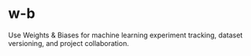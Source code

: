 # w-b
Use Weights &amp; Biases for machine learning experiment tracking, dataset versioning, and project collaboration.

